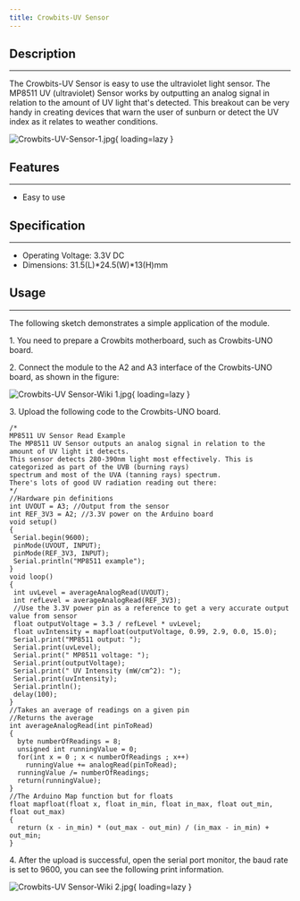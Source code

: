 ```yaml
---
title: Crowbits-UV Sensor
---
```


## Description
-----------

The Crowbits-UV Sensor is easy to use the ultraviolet light sensor. The MP8511 UV (ultraviolet) Sensor works by outputting an analog signal in relation to the amount of UV light that's detected. This breakout can be very handy in creating devices that warn the user of sunburn or detect the UV index as it relates to weather conditions.

![Crowbits-UV-Sensor-1.jpg](https://wiki.elecrow.com/images/thumb/0/05/Crowbits-UV-Sensor-1.jpg/600px-Crowbits-UV-Sensor-1.jpg){ loading=lazy }

## Features
--------

- Easy to use

## Specification
-------------

- Operating Voltage: 3.3V DC
- Dimensions: 31.5(L)\*24.5(W)\*13(H)mm

## Usage
-----

The following sketch demonstrates a simple application of the module.

1\. You need to prepare a Crowbits motherboard, such as Crowbits-UNO board.

2\. Connect the module to the A2 and A3 interface of the Crowbits-UNO board, as shown in the figure:

![Crowbits-UV Sensor-Wiki 1.jpg](https://wiki.elecrow.com/images/thumb/0/05/Crowbits-UV_Sensor-Wiki_1.jpg/600px-Crowbits-UV_Sensor-Wiki_1.jpg){ loading=lazy }

3\. Upload the following code to the Crowbits-UNO board.

```
/* 
MP8511 UV Sensor Read Example
The MP8511 UV Sensor outputs an analog signal in relation to the amount of UV light it detects.
This sensor detects 280-390nm light most effectively. This is categorized as part of the UVB (burning rays)
spectrum and most of the UVA (tanning rays) spectrum.
There's lots of good UV radiation reading out there: 
*/
//Hardware pin definitions
int UVOUT = A3; //Output from the sensor
int REF_3V3 = A2; //3.3V power on the Arduino board
void setup()
{
 Serial.begin(9600);
 pinMode(UVOUT, INPUT);
 pinMode(REF_3V3, INPUT);
 Serial.println("MP8511 example");
}
void loop()
{
 int uvLevel = averageAnalogRead(UVOUT);
 int refLevel = averageAnalogRead(REF_3V3);
 //Use the 3.3V power pin as a reference to get a very accurate output value from sensor
 float outputVoltage = 3.3 / refLevel * uvLevel;  
 float uvIntensity = mapfloat(outputVoltage, 0.99, 2.9, 0.0, 15.0);
 Serial.print("MP8511 output: ");
 Serial.print(uvLevel);
 Serial.print(" MP8511 voltage: ");
 Serial.print(outputVoltage);
 Serial.print(" UV Intensity (mW/cm^2): ");
 Serial.print(uvIntensity);  
 Serial.println();  
 delay(100);
}
//Takes an average of readings on a given pin
//Returns the average
int averageAnalogRead(int pinToRead)
{
  byte numberOfReadings = 8;
  unsigned int runningValue = 0; 
  for(int x = 0 ; x < numberOfReadings ; x++)
    runningValue += analogRead(pinToRead);
  runningValue /= numberOfReadings;
  return(runningValue);  
}
//The Arduino Map function but for floats
float mapfloat(float x, float in_min, float in_max, float out_min, float out_max)
{
  return (x - in_min) * (out_max - out_min) / (in_max - in_min) + out_min;
}
```

4\. After the upload is successful, open the serial port monitor, the baud rate is set to 9600, you can see the following print information.

![Crowbits-UV Sensor-Wiki 2.jpg](https://wiki.elecrow.com/images/thumb/f/f0/Crowbits-UV_Sensor-Wiki_2.jpg/600px-Crowbits-UV_Sensor-Wiki_2.jpg){ loading=lazy }